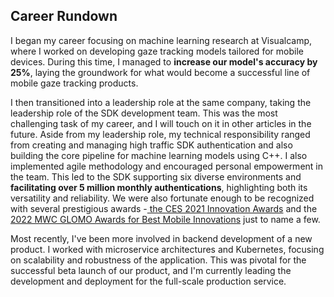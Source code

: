 ## Career Rundown

I began my career focusing on machine learning research at Visualcamp, where I worked on developing gaze tracking models tailored for mobile devices. During this time, I managed to **increase our model's accuracy by 25%**, laying the groundwork for what would become a successful line of mobile gaze tracking products.

I then transitioned into a leadership role at the same company, taking the leadership role of the SDK development team. This was the most challenging task of my career, and I will touch on it in other articles in the future. Aside from my leadership role, my technical responsibility ranged from creating and managing high traffic SDK authentication and also building the core pipeline for machine learning models using C++. I also implemented agile methodology and encouraged personal empowerment in the team. This led to the SDK supporting six diverse environments and **facilitating over 5 million monthly authentications**, highlighting both its versatility and reliability. We were also fortunate enough to be recognized with several prestigious awards -[ the CES 2021 Innovation Awards](https://www.ces.tech/innovation-awards/honorees/2022/honorees/s/seeso.aspx) and the [2022 MWC GLOMO Awards for Best Mobile Innovations](https://www.gsma.com/newsroom/press-release/gsma-reveals-winners-of-2021-glomo-awards/) just to name a few.

Most recently, I've been more involved in backend development of a new product. I worked with microservice architectures and Kubernetes, focusing on scalability and robustness of the application. This was pivotal for the successful beta launch of our product, and I'm currently leading the development and deployment for the full-scale production service.
